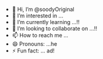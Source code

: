- 👋 Hi, I’m @soodyOriginal
- 👀 I’m interested in ...
- 🌱 I’m currently learning ...!!
- 💞️ I’m looking to collaborate on ...!!
- 📫 How to reach me ...
- 😄 Pronouns: ...he
- ⚡ Fun fact: ...
ad!
<!---ad
soodyOriginal/soodyOriginal is a ✨ special ✨ repository because its `README.md` (this file) appears on your GitHub profile.
You can click the Preview link to take a look at your changes.
--->
